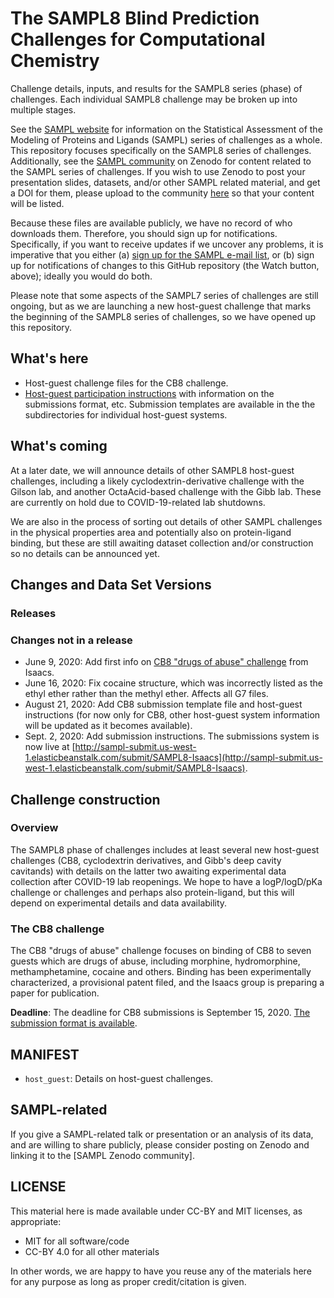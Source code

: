 # The SAMPL8 Blind Prediction Challenges for Computational Chemistry

Challenge details, inputs, and results for the SAMPL8 series (phase) of challenges. Each individual SAMPL8 challenge may be broken up into multiple stages.

See the [SAMPL website](https://samplchallenges.github.io/) for information on the Statistical Assessment of the Modeling of Proteins and Ligands (SAMPL) series of challenges as a whole. This repository focuses specifically on the SAMPL8 series of challenges. Additionally, see the [SAMPL community](https://zenodo.org/communities/sampl/?page=1&size=20) on Zenodo for content related to the SAMPL series of challenges. If you wish to use Zenodo to post your presentation slides, datasets, and/or other SAMPL related material, and get a DOI for them, please upload to the community [here](https://zenodo.org/communities/sampl/?page=1&size=20) so that your content will be listed.

Because these files are available publicly, we have no record of who downloads them. Therefore, you should sign up for notifications. Specifically, if you want to receive updates if we uncover any problems, it is imperative that you either (a) [sign up for the SAMPL e-mail list](https://mailchi.mp/e36018629725/sampl8-sign-ups), or (b) sign up for notifications of changes to this GitHub repository (the Watch button, above); ideally you would do both.

Please note that some aspects of the SAMPL7 series of challenges are still ongoing, but as we are launching a new host-guest challenge that marks the beginning of the SAMPL8 series of challenges, so we have opened up this repository.

## What's here
- Host-guest challenge files for the CB8 challenge.
- [Host-guest participation instructions](https://github.com/samplchallenges/SAMPL8/blob/master//host_guest_instructions.md) with information on the submissions format, etc. Submission templates are available in the the subdirectories for individual host-guest systems.

## What's coming

At a later date, we will announce details of other SAMPL8 host-guest challenges, including a likely cyclodextrin-derivative challenge with the Gilson lab, and another OctaAcid-based challenge with the Gibb lab. These are currently on hold due to COVID-19-related lab shutdowns.

We are also in the process of sorting out details of other SAMPL challenges in the physical properties area and potentially also on protein-ligand binding, but these are still awaiting dataset collection and/or construction so no details can be announced yet.

## Changes and Data Set Versions

### Releases

### Changes not in a release
- June 9, 2020: Add first info on [CB8 "drugs of abuse" challenge](https://github.com/samplchallenges/SAMPL8/tree/master/host_guest/CB8) from Isaacs.
- June 16, 2020: Fix cocaine structure, which was incorrectly listed as the ethyl ether rather than the methyl ether. Affects all G7 files.
- August 21, 2020: Add CB8 submission template file and host-guest instructions (for now only for CB8, other host-guest system information will be updated as it becomes available).
- Sept. 2, 2020: Add submission instructions. The submissions system is now live at [http://sampl-submit.us-west-1.elasticbeanstalk.com/submit/SAMPL8-Isaacs](http://sampl-submit.us-west-1.elasticbeanstalk.com/submit/SAMPL8-Isaacs).

## Challenge construction

### Overview

The SAMPL8 phase of challenges includes at least several new host-guest challenges (CB8, cyclodextrin derivatives, and Gibb's deep cavity cavitands) with details on the latter two awaiting experimental data collection after COVID-19 lab reopenings. We hope to have a logP/logD/pKa challenge or challenges and perhaps also protein-ligand, but this will depend on experimental details and data availability.


### The CB8 challenge

The CB8 "drugs of abuse" challenge focuses on binding of CB8 to seven guests which are drugs of abuse, including morphine, hydromorphine, methamphetamine, cocaine and others. Binding has been experimentally characterized, a provisional patent filed, and the Isaacs group is preparing a paper for publication.

**Deadline**: The deadline for CB8 submissions is September 15, 2020. [The submission format is available](https://github.com/samplchallenges/SAMPL8/blob/master/host_guest/CB8/CB8_submissions.txt).


## MANIFEST
- `host_guest`: Details on host-guest challenges.

## SAMPL-related
If you give a SAMPL-related talk or presentation or an analysis of its data, and are willing to share publicly, please consider posting on Zenodo and linking it to the [SAMPL Zenodo community].

## LICENSE

This material here is made available under CC-BY and MIT licenses, as appropriate:

- MIT for all software/code
- CC-BY 4.0 for all other materials

In other words, we are happy to have you reuse any of the materials here for any purpose as long as proper credit/citation is given.

